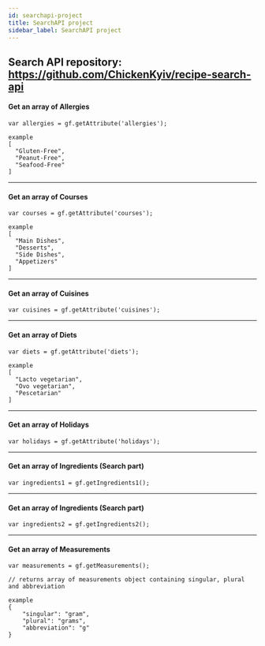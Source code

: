 ```yaml
---
id: searchapi-project
title: SearchAPI project
sidebar_label: SearchAPI project
---
```


Search API repository: https://github.com/ChickenKyiv/recipe-search-api
---
#### Get an array of Allergies

```
var allergies = gf.getAttribute('allergies');

example
[
  "Gluten-Free",
  "Peanut-Free",
  "Seafood-Free"
]
```

---
#### Get an array of Courses
```
var courses = gf.getAttribute('courses');

example
[
  "Main Dishes",
  "Desserts",
  "Side Dishes",
  "Appetizers"
]
```


---
#### Get an array of Cuisines
```
var cuisines = gf.getAttribute('cuisines');
```


---
#### Get an array of Diets
```
var diets = gf.getAttribute('diets');

example
[
  "Lacto vegetarian",
  "Ovo vegetarian",
  "Pescetarian"
]
```


---
#### Get an array of Holidays
```
var holidays = gf.getAttribute('holidays');
```


---
#### Get an array of Ingredients (Search part)
```
var ingredients1 = gf.getIngredients1();
```


---

#### Get an array of Ingredients (Search part)
```
var ingredients2 = gf.getIngredients2();
```


---
#### Get an array of Measurements
```
var measurements = gf.getMeasurements();

// returns array of measurements object containing singular, plural and abbreviation

example
{
    "singular": "gram",
    "plural": "grams",
    "abbreviation": "g"
}
```
